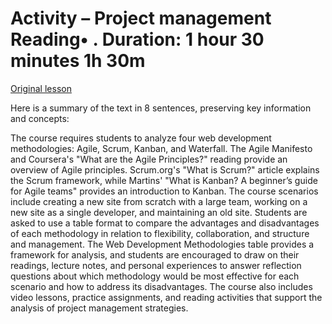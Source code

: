 # Activity – Project management Reading• . Duration: 1 hour 30 minutes 1h 30m

[Original lesson](https://www.coursera.org/learn/uol-web-development/supplement/vPNEF/activity-project-management)

Here is a summary of the text in 8 sentences, preserving key information and concepts:

The course requires students to analyze four web development methodologies: Agile, Scrum, Kanban, and Waterfall. The Agile Manifesto and Coursera's "What are the Agile Principles?" reading provide an overview of Agile principles. Scrum.org's "What is Scrum?" article explains the Scrum framework, while Martins' "What is Kanban? A beginner’s guide for Agile teams" provides an introduction to Kanban. The course scenarios include creating a new site from scratch with a large team, working on a new site as a single developer, and maintaining an old site. Students are asked to use a table format to compare the advantages and disadvantages of each methodology in relation to flexibility, collaboration, and structure and management. The Web Development Methodologies table provides a framework for analysis, and students are encouraged to draw on their readings, lecture notes, and personal experiences to answer reflection questions about which methodology would be most effective for each scenario and how to address its disadvantages. The course also includes video lessons, practice assignments, and reading activities that support the analysis of project management strategies.

